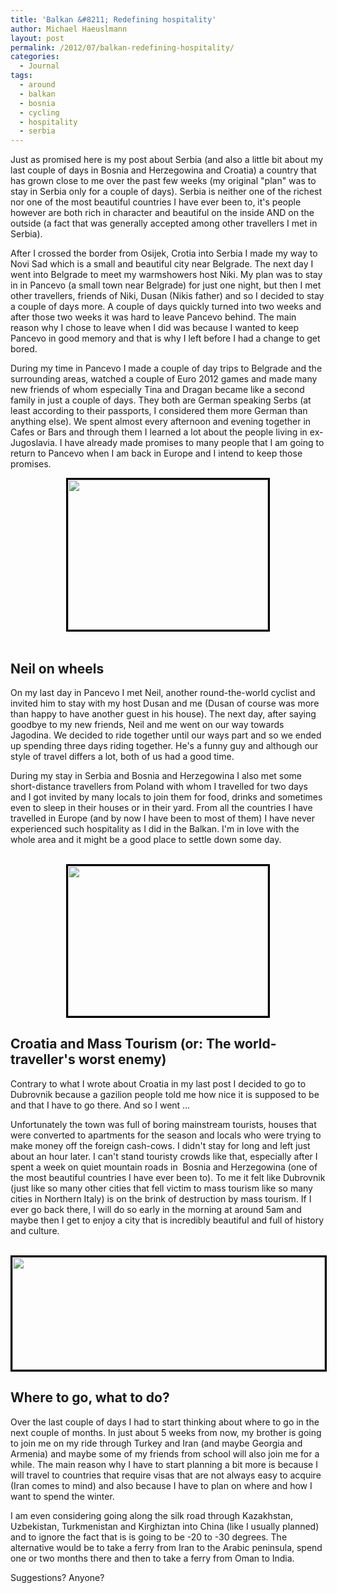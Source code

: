 ```yaml
---
title: 'Balkan &#8211; Redefining hospitality'
author: Michael Haeuslmann
layout: post
permalink: /2012/07/balkan-redefining-hospitality/
categories:
  - Journal
tags:
  - around
  - balkan
  - bosnia
  - cycling
  - hospitality
  - serbia
---
```

Just as promised here is my post about Serbia (and also a little bit about my last couple of days in Bosnia and Herzegowina and Croatia) a country that has grown close to me over the past few weeks (my original "plan" was to stay in Serbia only for a couple of days). Serbia is neither one of the richest nor one of the most beautiful countries I have ever been to, it's people however are both rich in character and beautiful on the inside AND on the outside (a fact that was generally accepted among other travellers I met in Serbia).

After I crossed the border from Osijek, Crotia into Serbia I made my way to Novi Sad which is a small and beautiful city near Belgrade. The next day I went into Belgrade to meet my warmshowers host Niki. My plan was to stay in in Pancevo (a small town near Belgrade) for just one night, but then I met other travellers, friends of Niki, Dusan (Nikis father) and so I decided to stay a couple of days more. A couple of days quickly turned into two weeks and after those two weeks it was hard to leave Pancevo behind. The main reason why I chose to leave when I did was because I wanted to keep Pancevo in good memory and that is why I left before I had a change to get bored.

During my time in Pancevo I made a couple of day trips to Belgrade and the surrounding areas, watched a couple of Euro 2012 games and made many new friends of whom especially Tina and Dragan became like a second family in just a couple of days. They both are German speaking Serbs (at least according to their passports, I considered them more German than anything else). We spent almost every afternoon and evening together in Cafes or Bars and through them I learned a lot about the people living in ex-Jugoslavia. I have already made promises to many people that I am going to return to Pancevo when I am back in Europe and I intend to keep those promises.

<p style="text-align: center;">
  <a href="http://www.flickr.com/photos/mike-on-a-bike/7447092918"><img alt="" ilo-full-="" ilo-full-src="http://farm9.staticflickr.com/8142/7447092918_d827b8a7dd_n.jpg" src="http://farm9.staticflickr.com/8142/7447092918_d827b8a7dd_n.jpg" style="width: 320px; height: 240px; border: 3px solid black;" /></a><br /> &nbsp;
</p>

## Neil on wheels

On my last day in Pancevo I met Neil, another round-the-world cyclist and invited him to stay with my host Dusan and me (Dusan of course was more than happy to have another guest in his house). The next day, after saying goodbye to my new friends, Neil and me went on our way towards Jagodina. We decided to ride together until our ways part and so we ended up spending three days riding together. He's a funny guy and although our style of travel differs a lot, both of us had a good time.

During my stay in Serbia and Bosnia and Herzegowina I also met some short-distance travellers from Poland with whom I travelled for two days and I got invited by many locals to join them for food, drinks and sometimes even to sleep in their houses or in their yard. From all the countries I have travelled in Europe (and by now I have been to most of them) I have never experienced such hospitality as I did in the Balkan. I'm in love with the whole area and it might be a good place to settle down some day.  
&nbsp;

<p style="text-align: center;">
  <a href="http://flickr.com/photos/mike-on-a-bike"><img alt="" ilo-full-="" ilo-full-src="http://farm8.staticflickr.com/7129/7610024954_96e5d88af3_n.jpg" src="http://farm8.staticflickr.com/7129/7610024954_96e5d88af3_n.jpg" style="width: 320px; height: 240px; border: 3px solid black;" /></a>
</p>

## Croatia and Mass Tourism (or: The world-traveller's worst enemy)

Contrary to what I wrote about Croatia in my last post I decided to go to Dubrovnik because a gazilion people told me how nice it is supposed to be and that I have to go there. And so I went &#8230;

Unfortunately the town was full of boring mainstream tourists, houses that were converted to apartments for the season and locals who were trying to make money off the foreign cash-cows. I didn't stay for long and left just about an hour later. I can't stand touristy crowds like that, especially after I spent a week on quiet mountain roads in&nbsp; Bosnia and Herzegowina (one of the most beautiful countries I have ever been to). To me it felt like Dubrovnik (just like so many other cities that fell victim to mass tourism like so many cities in Northern Italy) is on the brink of destruction by mass tourism. If I ever go back there, I will do so early in the morning at around 5am and maybe then I get to enjoy a city that is incredibly beautiful and full of history and culture.  
&nbsp;

[<img alt="" ilo-full-="" ilo-full-src="http://farm9.staticflickr.com/8286/7609911150_e4960b6cbf.jpg" src="http://farm9.staticflickr.com/8286/7609911150_e4960b6cbf.jpg" style="width: 500px; height: 180px; border: 3px solid black;" />][1]

## Where to go, what to do?

Over the last couple of days I had to start thinking about where to go in the next couple of months. In just about 5 weeks from now, my brother is going to join me on my ride through Turkey and Iran (and maybe Georgia and Armenia) and maybe some of my friends from school will also join me for a while. The main reason why I have to start planning a bit more is because I will travel to countries that require visas that are not always easy to acquire (Iran comes to mind) and also because I have to plan on where and how I want to spend the winter.

I am even considering going along the silk road through Kazakhstan, Uzbekistan, Turkmenistan and Kirghiztan into China (like I usually planned) and to ignore the fact that is is going to be -20 to -30 degrees. The alternative would be to take a ferry from Iran to the Arabic peninsula, spend one or two months there and then to take a ferry from Oman to India.

Suggestions? Anyone?  
&nbsp;

&nbsp;

 [1]: http://flickr.com/photos/mike-on-a-bike